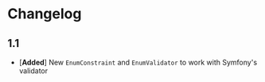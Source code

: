 # Changelog

## 1.1

* [**Added**] New `EnumConstraint` and `EnumValidator` to work with Symfony's validator
